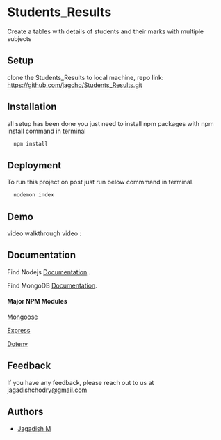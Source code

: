# Students_Results

Create a tables with details of students and their marks with multiple subjects


## Setup

clone the Students_Results to local machine,
repo link: https://github.com/jagcho/Students_Results.git





## Installation

all setup has been done you just need to install npm packages with npm install command in terminal

```bash
  npm install
```


## Deployment

To run this project on post just run below commmand in terminal.

```bash
  nodemon index
```




## Demo 

video walkthrough video : 


## Documentation


Find Nodejs [Documentation](https://nodejs.org/en/docs) .

Find MongoDB [Documentation](https://www.mongodb.com/docs/).

#### Major NPM Modules

[Mongoose](https://www.npmjs.com/package/mongoose)

[Express](https://www.npmjs.com/package/express)

[Dotenv](https://www.npmjs.com/package/dotenv)



## Feedback

If you have any feedback, please reach out to us at jagadishchodry@gmail.com


## Authors

- [Jagadish M](https://github.com/jagcho?tab=repositories)
